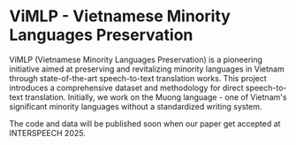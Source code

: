 # ViMLP - Vietnamese Minority Languages Preservation

ViMLP (Vietnamese Minority Languages Preservation) is a pioneering initiative aimed at preserving and revitalizing minority languages in Vietnam through state-of-the-art speech-to-text translation works. This project introduces a comprehensive dataset and methodology for direct speech-to-text translation. Initially, we work on the Muong language - one of Vietnam's significant minority languages without a standardized writing system.

The code and data will be published soon when our paper get accepted at INTERSPEECH 2025.
